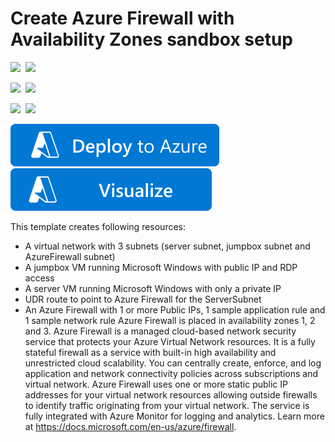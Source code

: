 # Create Azure Firewall with Availability Zones sandbox setup

<IMG SRC="https://azurequickstartsservice.blob.core.windows.net/badges/101-azurefirewall-with-zones-sandbox/PublicLastTestDate.svg" />&nbsp;
<IMG SRC="https://azurequickstartsservice.blob.core.windows.net/badges/101-azurefirewall-with-zones-sandbox/PublicDeployment.svg" />&nbsp;

<IMG SRC="https://azurequickstartsservice.blob.core.windows.net/badges/101-azurefirewall-with-zones-sandbox/FairfaxLastTestDate.svg" />&nbsp;
<IMG SRC="https://azurequickstartsservice.blob.core.windows.net/badges/101-azurefirewall-with-zones-sandbox/FairfaxDeployment.svg" />&nbsp;

<IMG SRC="https://azurequickstartsservice.blob.core.windows.net/badges/101-azurefirewall-with-zones-sandbox/BestPracticeResult.svg" />&nbsp;
<IMG SRC="https://azurequickstartsservice.blob.core.windows.net/badges/101-azurefirewall-with-zones-sandbox/CredScanResult.svg" />&nbsp;

<a href="https://portal.azure.com/#create/Microsoft.Template/uri/https%3A%2F%2Fraw.githubusercontent.com%2FAzure%2Fazure-quickstart-templates%2Fmaster%2F101-azurefirewall-with-zones-sandbox%2Fazuredeploy.json" target="_blank">
    <img src="https://raw.githubusercontent.com/Azure/azure-quickstart-templates/master/1-CONTRIBUTION-GUIDE/images/deploytoazure.svg"/>
</a>
<a href="http://armviz.io/#/?load=https%3A%2F%2Fraw.githubusercontent.com%2FAzure%2Fazure-quickstart-templates%2Fmaster%2F101-azurefirewall-with-zones-sandbox%2Fazuredeploy.json" target="_blank">
    <img src="https://raw.githubusercontent.com/Azure/azure-quickstart-templates/master/1-CONTRIBUTION-GUIDE/images/visualizebutton.svg"/>
</a>

This template creates following resources:
- A virtual network with 3 subnets (server subnet, jumpbox subnet and AzureFirewall subnet)
- A jumpbox VM running Microsoft Windows with public IP and RDP access
- A server VM running Microsoft Windows with only a private IP
- UDR route to point to Azure Firewall for the ServerSubnet
- An Azure Firewall with 1 or more Public IPs, 1 sample application rule and 1 sample network rule
Azure Firewall is placed in availability zones 1, 2 and 3.
Azure Firewall is a managed cloud-based network security service that protects your Azure Virtual Network resources.
It is a fully stateful firewall as a service with built-in high availability and unrestricted cloud scalability.
You can centrally create, enforce, and log application and network connectivity policies across subscriptions and virtual network.
Azure Firewall uses one or more static public IP addresses for your virtual network resources allowing outside firewalls to identify traffic originating from your virtual network.
The service is fully integrated with Azure Monitor for logging and analytics. Learn more at https://docs.microsoft.com/en-us/azure/firewall.

